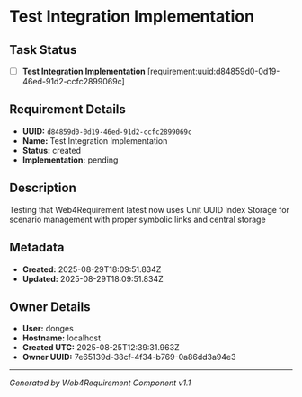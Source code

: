 # Test Integration Implementation

## Task Status
- [ ] **Test Integration Implementation** [requirement:uuid:d84859d0-0d19-46ed-91d2-ccfc2899069c]

## Requirement Details

- **UUID:** `d84859d0-0d19-46ed-91d2-ccfc2899069c`
- **Name:** Test Integration Implementation
- **Status:** created
- **Implementation:** pending

## Description

Testing that Web4Requirement latest now uses Unit UUID Index Storage for scenario management with proper symbolic links and central storage

## Metadata

- **Created:** 2025-08-29T18:09:51.834Z
- **Updated:** 2025-08-29T18:09:51.834Z

## Owner Details

- **User:** donges
- **Hostname:** localhost
- **Created UTC:** 2025-08-25T12:39:31.963Z
- **Owner UUID:** 7e65139d-38cf-4f34-b769-0a86dd3a94e3

---

*Generated by Web4Requirement Component v1.1*
